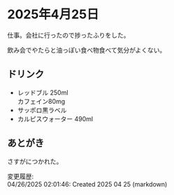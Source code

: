 # 2025年4月25日

仕事。会社に行ったので捗ったふりをした。

飲み会でやたらと油っぽい食べ物食べて気分がよくない。

## ドリンク

- レッドブル 250ml  
カフェイン80mg
- サッポロ黒ラベル
- カルピスウォーター 490ml

## あとがき

さすがにつかれた。

変更履歴:  
04/26/2025 02:01:46: Created 2025 04 25 (markdown)  
